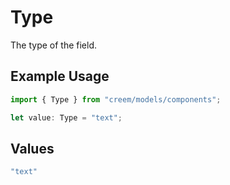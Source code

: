 # Type

The type of the field.

## Example Usage

```typescript
import { Type } from "creem/models/components";

let value: Type = "text";
```

## Values

```typescript
"text"
```